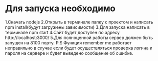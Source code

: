 # Для запуска необходимо
1.Скачать nodejs
2.Открыть в терминале папку с проектом и написать npm install(будут загружены зависимости)
3.Для запуска написать в терминале npm start
4.Сайт будет доступен по адресу http://localhost:3000/
5.Для полноценной работы сервер должен быть запущен на 8100 порту.
P.S Функция remember me работает неправильно в случае если будет осуществляться проверка логина и пароля на сервере и будет выведено сообщение об ошибке.
